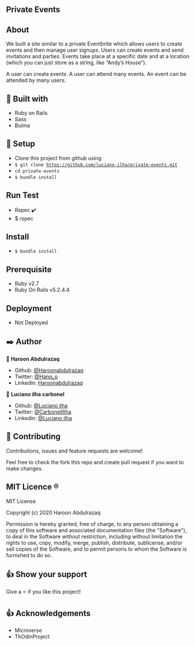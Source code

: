  ## Private Events  

## About <a name = "About"></a>
 We built a site similar to a private Eventbrite which allows users to create events and then manage user signups. Users can create events and send invitations and parties. Events take place at a specific date and at a location (which you can just store as a string, like “Andy’s House”).

A user can create events. A user can attend many events. An event can be attended by many users.

## 🔧 Built with<a name = "with"></a>

- Ruby on Rails
- Sass
- Bulma

## 🔨 Setup    <a name = "setup"></a>
- Clone this project from github using
- <code>$ git clone https://github.com/luciano-ilha/private-events.git</code>
- <code>cd private-events</code>
- <code>$ bundle install</code>

## Run Test <a name = "Testing"></a>

- Rspec :heavy_check_mark:
- $ rspec


## Install

- <code>$ bundle install</code>

## Prerequisite

- Ruby v2.7
- Ruby On Rails v5.2.4.4

## Deployment

- Not Deployed

## ✒️ Author <a name = "author"></a>

👤 **Haroon Abdulrazaq**

- Github: [@Haroonabdulrazaq](https://github.com/Haroonabdulrazaq)
- Twitter: [@Hanq_o](https://twitter.com/Hanq_o)
- Linkedin: [Haroonabdulrazaq](https://www.linkedin.com/in/haroon-abdulrazaq/)


👤 **Luciano ilha carbonel**

- Github: [@Luciano ilha](https://github.com/luciano-ilha)
- Twitter: [@CarbonellIlha](https://twitter.com/CarbonellIlha )
- Linkedin: [@Luciano ilha](hhttps://www.linkedin.com/in/luciano-carbonell-188115a0/)

## 🤝 Contributing

Contributions, issues and feature requests are welcome!

Feel free to check the fork this repo and create pull request if you want to make changes.


## MIT Licence <a name = "licence"></a>  :registered:

MIT License

Copyright (c) 2020 Haroon Abdulrazaq

Permission is hereby granted, free of charge, to any person obtaining a copy
of this software and associated documentation files (the "Software"), to deal
in the Software without restriction, including without limitation the rights
to use, copy, modify, merge, publish, distribute, sublicense, and/or sell
copies of the Software, and to permit persons to whom the Software is
furnished to do so.

## 👍 Show your support

Give a ⭐️ if you like this project!

## :thumbsup: Acknowledgements
- Microverse  
- ThOdinProject 
 